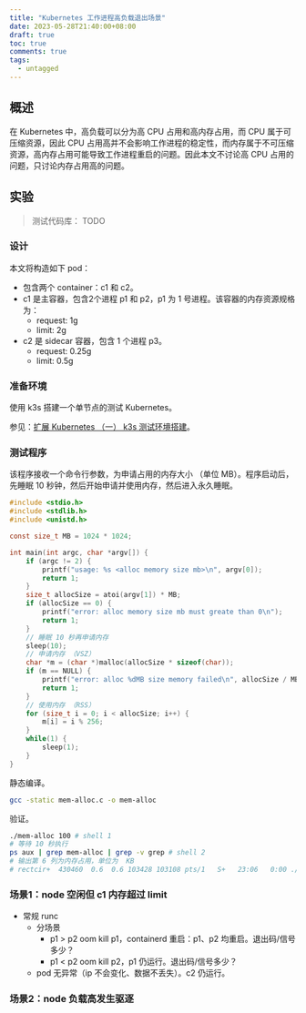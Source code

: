```yaml
---
title: "Kubernetes 工作进程高负载退出场景"
date: 2023-05-28T21:40:00+08:00
draft: true
toc: true
comments: true
tags:
  - untagged
---
```


## 概述

在 Kubernetes 中，高负载可以分为高 CPU 占用和高内存占用，而 CPU 属于可压缩资源，因此 CPU 占用高并不会影响工作进程的稳定性，而内存属于不可压缩资源，高内存占用可能导致工作进程重启的问题。因此本文不讨论高 CPU 占用的问题，只讨论内存占用高的问题。

## 实验

> 测试代码库： TODO

### 设计

本文将构造如下 pod：

* 包含两个 container：c1 和 c2。
* c1 是主容器，包含2个进程 p1 和 p2，p1 为 1 号进程。该容器的内存资源规格为：
    * request: 1g
    * limit: 2g
* c2 是 sidecar 容器，包含 1 个进程 p3。
    * request: 0.25g
    * limit: 0.5g

### 准备环境

使用 k3s 搭建一个单节点的测试 Kubernetes。

参见：[扩展 Kubernetes （一） k3s 测试环境搭建](/posts/extend-kubenates-01-k3s-testing-env/)。

### 测试程序

该程序接收一个命令行参数，为申请占用的内存大小 （单位 MB）。程序启动后，先睡眠 10 秒钟，然后开始申请并使用内存，然后进入永久睡眠。

```c
#include <stdio.h>
#include <stdlib.h>
#include <unistd.h>

const size_t MB = 1024 * 1024;

int main(int argc, char *argv[]) {
    if (argc != 2) {
        printf("usage: %s <alloc memory size mb>\n", argv[0]);
        return 1;
    }
    size_t allocSize = atoi(argv[1]) * MB;
    if (allocSize == 0) {
        printf("error: alloc memory size mb must greate than 0\n");
        return 1;
    }
    // 睡眠 10 秒再申请内存
    sleep(10);
    // 申请内存 （VSZ）
    char *m = (char *)malloc(allocSize * sizeof(char));
    if (m == NULL) {
        printf("error: alloc %dMB size memory failed\n", allocSize / MB);
        return 1;
    }
    // 使用内存 （RSS）
    for (size_t i = 0; i < allocSize; i++) {
        m[i] = i % 256;
    }
    while(1) {
        sleep(1);
    }
}
```

静态编译。

```bash
gcc -static mem-alloc.c -o mem-alloc
```

验证。

```bash
./mem-alloc 100 # shell 1
# 等待 10 秒执行
ps aux | grep mem-alloc | grep -v grep # shell 2
# 输出第 6 列为内存占用，单位为  KB
# rectcir+  430460  0.6  0.6 103428 103108 pts/1   S+   23:06   0:00 ./mem-alloc 100
```

### 场景1：node 空闲但 c1 内存超过 limit

* 常规 runc
    * 分场景
        * p1 > p2 oom kill p1，containerd 重启：p1、p2 均重启。退出码/信号多少？
        * p1 < p2 oom kill p2，p1 仍运行。退出码/信号多少？
    * pod 无异常（ip 不会变化、数据不丢失）。c2 仍运行。

### 场景2：node 负载高发生驱逐
